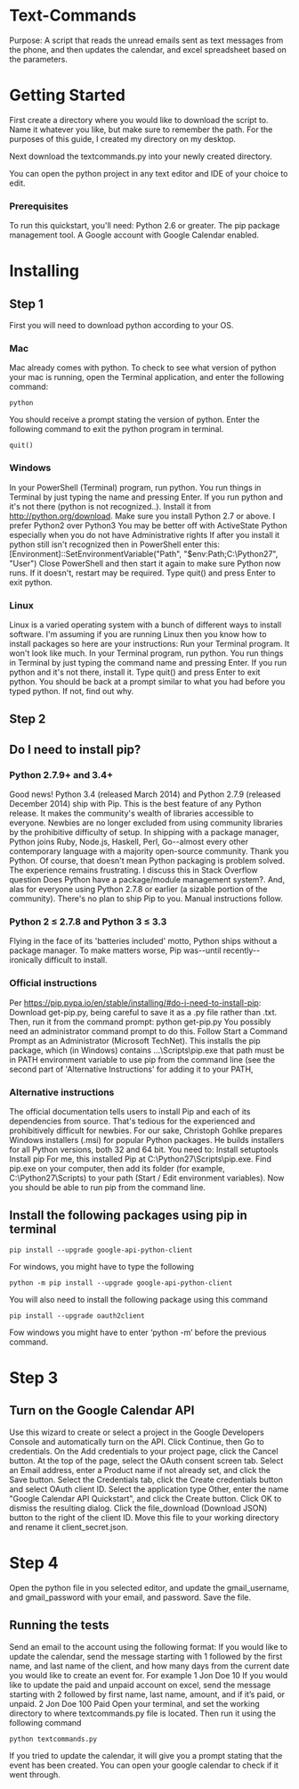 # Text-Commands

Purpose: A script that reads the unread emails sent as text messages from the phone, and then updates the calendar, and excel spreadsheet based on the parameters. 

# Getting Started

First create a directory where you would like to download the script to. Name it whatever you like, but make sure to remember the path.
For the purposes of this guide, I created my directory on my desktop.

Next download the textcommands.py into your newly created directory.

You can open the python project in any text editor and IDE of your choice to edit.


### Prerequisites

To run this quickstart, you'll need:
Python 2.6 or greater.
The pip package management tool.
A Google account with Google Calendar enabled.

# Installing

## Step 1
First you will need to download python according to your OS.

### Mac
Mac already comes with python. To check to see what version of python your mac is running, open the Terminal application, and enter the following command:
```
python
```
You should receive a prompt stating the version of python.
Enter the following command to exit the python program in terminal.
```
quit()
```
### Windows

In your PowerShell (Terminal) program, run python. You run things in Terminal by just typing the name and pressing Enter.
If you run python and it's not there (python is not recognized..). Install it from http://python.org/download.
Make sure you install Python 2.7 or above. I prefer Python2 over Python3
You may be better off with ActiveState Python especially when you do not have Administrative rights
If after you install it python still isn't recognized then in PowerShell enter this:
[Environment]::SetEnvironmentVariable("Path", "$env:Path;C:\Python27", "User")
Close PowerShell and then start it again to make sure Python now runs. If it doesn't, restart may be required.
Type quit() and press Enter to exit python.

### Linux

Linux is a varied operating system with a bunch of different ways to install software. I'm assuming if you are running Linux then you know how to install packages so here are your instructions:
Run your Terminal program. It won't look like much.
In your Terminal program, run python. You run things in Terminal by just typing the command name and pressing Enter.
If you run python and it's not there, install it. 
Type quit() and press Enter to exit python.
You should be back at a prompt similar to what you had before you typed python. If not, find out why.

## Step 2
## Do I need to install pip?
### Python 2.7.9+ and 3.4+
Good news! Python 3.4 (released March 2014) and Python 2.7.9 (released December 2014) ship with Pip. This is the best feature of any Python release. It makes the community's wealth of libraries accessible to everyone. Newbies are no longer excluded from using community libraries by the prohibitive difficulty of setup. In shipping with a package manager, Python joins Ruby, Node.js, Haskell, Perl, Go--almost every other contemporary language with a majority open-source community. Thank you Python.
Of course, that doesn't mean Python packaging is problem solved. The experience remains frustrating. I discuss this in Stack Overflow question Does Python have a package/module management system?.
And, alas for everyone using Python 2.7.8 or earlier (a sizable portion of the community). There's no plan to ship Pip to you. Manual instructions follow.
### Python 2 ≤ 2.7.8 and Python 3 ≤ 3.3
Flying in the face of its 'batteries included' motto, Python ships without a package manager. To make matters worse, Pip was--until recently--ironically difficult to install.
### Official instructions
Per https://pip.pypa.io/en/stable/installing/#do-i-need-to-install-pip:
Download get-pip.py, being careful to save it as a .py file rather than .txt. Then, run it from the command prompt:
python get-pip.py
You possibly need an administrator command prompt to do this. Follow Start a Command Prompt as an Administrator (Microsoft TechNet).
This installs the pip package, which (in Windows) contains ...\Scripts\pip.exe that path must be in PATH environment variable to use pip from the command line (see the second part of 'Alternative Instructions' for adding it to your PATH,
### Alternative instructions
The official documentation tells users to install Pip and each of its dependencies from source. That's tedious for the experienced and prohibitively difficult for newbies.
For our sake, Christoph Gohlke prepares Windows installers (.msi) for popular Python packages. He builds installers for all Python versions, both 32 and 64 bit. You need to:
Install setuptools
Install pip
For me, this installed Pip at C:\Python27\Scripts\pip.exe. Find pip.exe on your computer, then add its folder (for example, C:\Python27\Scripts) to your path (Start / Edit environment variables). Now you should be able to run pip from the command line. 

## Install the following packages using pip in terminal
```
pip install --upgrade google-api-python-client
```

For windows, you might have to type the following

```
python -m pip install --upgrade google-api-python-client
```

You will also need to install the following package using this command
```
pip install --upgrade oauth2client
```

Fow windows you might have to enter ‘python -m’ before the previous command. 

# Step 3
## Turn on the Google Calendar API
Use this wizard to create or select a project in the Google Developers Console and automatically turn on the API. Click Continue, then Go to credentials.
On the Add credentials to your project page, click the Cancel button.
At the top of the page, select the OAuth consent screen tab. Select an Email address, enter a Product name if not already set, and click the Save button.
Select the Credentials tab, click the Create credentials button and select OAuth client ID.
Select the application type Other, enter the name "Google Calendar API Quickstart", and click the Create button.
Click OK to dismiss the resulting dialog.
Click the file_download (Download JSON) button to the right of the client ID.
Move this file to your working directory and rename it client_secret.json.

# Step 4

Open the python file in you selected editor, and update the gmail_username, and gmail_password with your email, and password. Save the file.

## Running the tests

 Send an email to the account using the following format:
If you would like to update the calendar, send the message starting with 1 followed by the first name, and last name of the client, and how many days from the current date you would like to create an event for. For example            1 Jon Doe 10
If you would like to update the paid and unpaid account on excel, send the message starting with 2 followed by first name, last name, amount, and if it’s paid, or unpaid.                                 2 Jon Doe 100 Paid
Open your terminal, and set the working directory to where textcommands.py file is located. Then run it using the following command
```
python textcommands.py
```
If you tried to update the calendar, it will give you a prompt stating that the event has been created. You can open your google calendar to check if it went through.
